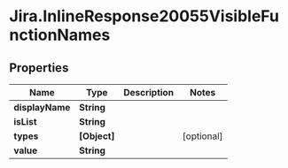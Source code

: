 # Jira.InlineResponse20055VisibleFunctionNames

## Properties

Name | Type | Description | Notes
------------ | ------------- | ------------- | -------------
**displayName** | **String** |  | 
**isList** | **String** |  | 
**types** | **[Object]** |  | [optional] 
**value** | **String** |  | 



